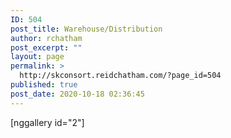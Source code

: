 ```yaml
---
ID: 504
post_title: Warehouse/Distribution
author: rchatham
post_excerpt: ""
layout: page
permalink: >
  http://skconsort.reidchatham.com/?page_id=504
published: true
post_date: 2020-10-18 02:36:45
---
```

[nggallery id="2"]